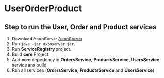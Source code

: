 # UserOrderProduct

## Step to run the User, Order and Product services
1. Download AxonServer [AxonServer](https://axoniq.io/product-overview/axon-server)
2. Run ```java -jar axonserver.jar```.
3. Run **ServiceRegistry** project.
4. Build **core** Project.
5. Add **core** depedency in **OrdersService**, **ProductsService**, **UsersService** service ans build.
6. Run all services (**OrdersService**, **ProductsService** and **UsersService**)
